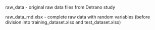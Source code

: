 raw_data - original raw data files from Detrano study

raw_data_rnd.xlsx - complete raw data with random variables (before division into training_dataset.xlsx and test_dataset.xlsx)